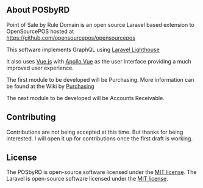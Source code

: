## About POSbyRD

Point of Sale by Rule Domain is an open source Laravel based extension to OpenSourcePOS hosted at https://github.com/opensourcepos/opensourcepos

This software implements GraphQL using  [Laravel Lighthouse](https://lighthouse-php.com/)

It also uses [Vue.js](https://vuejs.org/) with [Apollo Vue](https://vue-apollo.netlify.com/) as the user interface providing a much improved user experience.

The first module to be developed will be Purchasing.  More information can be found at the Wiki by [Purchasing](https://github.com/SteveIreland/POSbyRD/wiki/Purchasing)

The next module to be developed will be Accounts Receivable.


## Contributing

Contributions are not being accepted at this time.  But thanks for being interested.  I will open it up for contributions once the first draft is working.


## License

The POSbyRD is open-source software licensed under the [MIT license](https://opensource.org/licenses/MIT).
The Laravel is open-source software licensed under the [MIT license](https://opensource.org/licenses/MIT).
